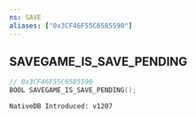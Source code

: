 ```yaml
---
ns: SAVE
aliases: ["0x3CF46F55C6585590"]
---
```

## SAVEGAME_IS_SAVE_PENDING

```c
// 0x3CF46F55C6585590
BOOL SAVEGAME_IS_SAVE_PENDING();
```

```
NativeDB Introduced: v1207
```

